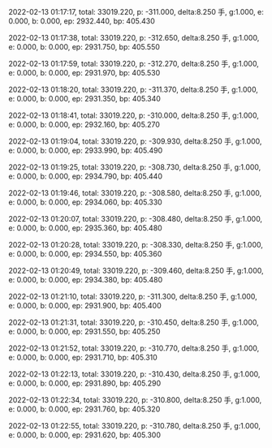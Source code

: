 2022-02-13 01:17:17, total: 33019.220, p: -311.000, delta:8.250 手, g:1.000, e: 0.000, b: 0.000, ep: 2932.440, bp: 405.430

2022-02-13 01:17:38, total: 33019.220, p: -312.650, delta:8.250 手, g:1.000, e: 0.000, b: 0.000, ep: 2931.750, bp: 405.550

2022-02-13 01:17:59, total: 33019.220, p: -312.270, delta:8.250 手, g:1.000, e: 0.000, b: 0.000, ep: 2931.970, bp: 405.530

2022-02-13 01:18:20, total: 33019.220, p: -311.370, delta:8.250 手, g:1.000, e: 0.000, b: 0.000, ep: 2931.350, bp: 405.340

2022-02-13 01:18:41, total: 33019.220, p: -310.000, delta:8.250 手, g:1.000, e: 0.000, b: 0.000, ep: 2932.160, bp: 405.270

2022-02-13 01:19:04, total: 33019.220, p: -309.930, delta:8.250 手, g:1.000, e: 0.000, b: 0.000, ep: 2933.990, bp: 405.490

2022-02-13 01:19:25, total: 33019.220, p: -308.730, delta:8.250 手, g:1.000, e: 0.000, b: 0.000, ep: 2934.790, bp: 405.440

2022-02-13 01:19:46, total: 33019.220, p: -308.580, delta:8.250 手, g:1.000, e: 0.000, b: 0.000, ep: 2934.060, bp: 405.330

2022-02-13 01:20:07, total: 33019.220, p: -308.480, delta:8.250 手, g:1.000, e: 0.000, b: 0.000, ep: 2935.360, bp: 405.480

2022-02-13 01:20:28, total: 33019.220, p: -308.330, delta:8.250 手, g:1.000, e: 0.000, b: 0.000, ep: 2934.550, bp: 405.360

2022-02-13 01:20:49, total: 33019.220, p: -309.460, delta:8.250 手, g:1.000, e: 0.000, b: 0.000, ep: 2934.380, bp: 405.480

2022-02-13 01:21:10, total: 33019.220, p: -311.300, delta:8.250 手, g:1.000, e: 0.000, b: 0.000, ep: 2931.900, bp: 405.400

2022-02-13 01:21:31, total: 33019.220, p: -310.450, delta:8.250 手, g:1.000, e: 0.000, b: 0.000, ep: 2931.550, bp: 405.250

2022-02-13 01:21:52, total: 33019.220, p: -310.770, delta:8.250 手, g:1.000, e: 0.000, b: 0.000, ep: 2931.710, bp: 405.310

2022-02-13 01:22:13, total: 33019.220, p: -310.430, delta:8.250 手, g:1.000, e: 0.000, b: 0.000, ep: 2931.890, bp: 405.290

2022-02-13 01:22:34, total: 33019.220, p: -310.800, delta:8.250 手, g:1.000, e: 0.000, b: 0.000, ep: 2931.760, bp: 405.320

2022-02-13 01:22:55, total: 33019.220, p: -310.780, delta:8.250 手, g:1.000, e: 0.000, b: 0.000, ep: 2931.620, bp: 405.300